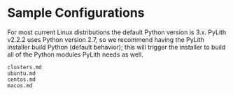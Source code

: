 # Sample Configurations

For most current Linux distributions the default Python version is 3.x.
PyLith v2.2.2 uses Python version 2.7, so we recommend having the PyLith installer build Python (default behavior); this will trigger the installer to build all of the Python modules PyLith needs as well.

```{toctree}
clusters.md
ubuntu.md
centos.md
macos.md
```
